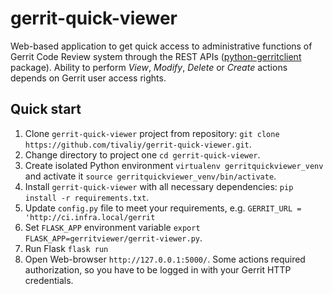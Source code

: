 # gerrit-quick-viewer

Web-based application to get quick access to administrative functions of Gerrit Code Review system through the REST APIs
([python-gerritclient](https://github.com/tivaliy/python-gerritclient) package).
Ability to perform *View*, *Modify*, *Delete* or *Create* actions depends on Gerrit user access rights.

## Quick start

1. Clone `gerrit-quick-viewer` project from repository: `git clone https://github.com/tivaliy/gerrit-quick-viewer.git`.
2. Change directory to project one `cd gerrit-quick-viewer`.
3. Create isolated Python environment `virtualenv gerritquickviewer_venv` and activate it `source gerritquickviewer_venv/bin/activate`.
4. Install `gerrit-quick-viewer` with all necessary dependencies: `pip install -r requirements.txt`.
5. Update `config.py` file to meet your requirements, e.g. `GERRIT_URL = 'http://ci.infra.local/gerrit`
6. Set `FLASK_APP` environment variable `export FLASK_APP=gerritviewer/gerrit-viewer.py`.
7. Run Flask `flask run`
8. Open Web-browser `http://127.0.0.1:5000/`. Some actions required authorization, so you have to be logged in with your Gerrit HTTP credentials.